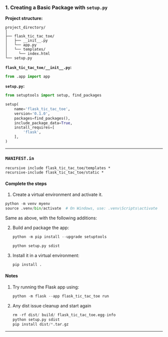 ### **1. Creating a Basic Package with `setup.py`**

**Project structure:**

```
project_directory/
│
├── flask_tic_tac_toe/
│   ├── __init__.py
│   └── app.py
│   └── templates/
│     └── index.html
└── setup.py
```

**`flask_tic_tac_toe/__init__.py`:**

```python
from .app import app
```

**`setup.py`:**

```python
from setuptools import setup, find_packages

setup(
    name='flask_tic_tac_toe',
    version='0.1.0',
    packages=find_packages(),
    include_package_data=True,
    install_requires=[
        'flask',
    ],
)
```

---

### `MANIFEST.in`

```
recursive include flask_tic_tac_toe/templates *
recursive-include flask_tic_tac_toe/static *
```

#### **Complete the steps**

1. Create a virtual environment and activate it.

```python
python -m venv myenv
source .venv/bin/activate  # On Windows, use: .venv\Scripts\activate
```

Same as above, with the following additions:

2. Build and package the app:

   ```python
   python -m pip install --upgrade setuptools
   ```

   ```python
   python setup.py sdist
   ```

3. Install it in a virtual environment:
   ```python
   pip install .
   ```

#### **Notes**

1. Try running the Flask app using:
   ```python
   python -m flask --app flask_tic_tac_toe run
   ```
2. Any dist issue cleanup and start again
   ```python
   rm -rf dist/ build/ flask_tic_tac_toe.egg-info
   python setup.py sdist
   pip install dist/*.tar.gz
   ```

---

